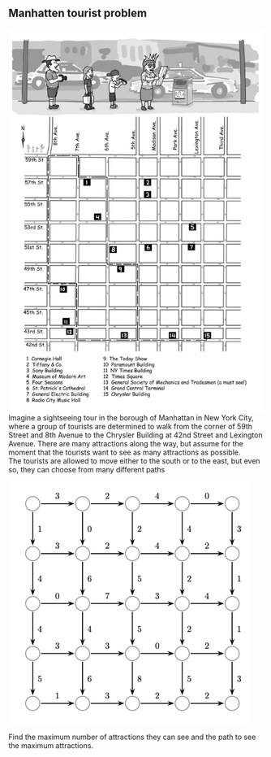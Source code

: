 ## Manhatten tourist problem

![](./image/tourist1.jpg)
Imagine a sightseeing tour in the borough of Manhattan in New York City,
where a group of tourists are determined to walk from the corner of 59th
Street and 8th Avenue to the Chrysler Building at 42nd Street and Lexington Avenue. There are many attractions along the way, but assume for the
moment that the tourists want to see as many attractions as possible.   
The tourists are allowed to move either to the south or to the east, but even so,
they can choose from many different paths

![](./image/tourist2.jpg)  

Find the maximum number of attractions they can see and the path to see the maximum attractions.